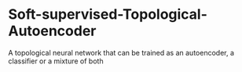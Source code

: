 # Soft-supervised-Topological-Autoencoder
A topological neural network that can be trained as an autoencoder, a classifier or a mixture of both
